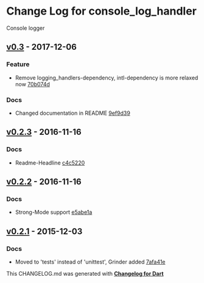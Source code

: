 # Change Log for console_log_handler
Console logger

## [v0.3](http://github.com/mikemitterer/dart-console_log_handler/compare/v0.2.3...v0.3) - 2017-12-06

### Feature
* Remove logging_handlers-dependency, intl-dependency is more relaxed now [70b074d](https://github.com/mikemitterer/dart-console_log_handler/commit/70b074d3b6f2f8efbf105af45fd0b41a79ea1e93)

### Docs
* Changed documentation in README [9ef9d39](https://github.com/mikemitterer/dart-console_log_handler/commit/9ef9d39c723ec505e855a484c7a02c885e31592b)

## [v0.2.3](http://github.com/mikemitterer/dart-console_log_handler/compare/v0.2.2...v0.2.3) - 2016-11-16

### Docs
* Readme-Headline [c4c5220](https://github.com/mikemitterer/dart-console_log_handler/commit/c4c5220ebaee68b8b0eebbbc28579c4b997f3934)

## [v0.2.2](http://github.com/mikemitterer/dart-console_log_handler/compare/v0.2.1...v0.2.2) - 2016-11-16

### Docs
* Strong-Mode support [e5abe1a](https://github.com/mikemitterer/dart-console_log_handler/commit/e5abe1aaa85b9a79a97b73169e27e753bf498b41)

## [v0.2.1](http://github.com/mikemitterer/dart-console_log_handler/compare/v0.2.0...v0.2.1) - 2015-12-03

### Docs
* Moved to 'tests' instead of 'unittest', Grinder added [7afa41e](https://github.com/mikemitterer/dart-console_log_handler/commit/7afa41e46b911230ce7e81d29907b672c031e7e6)


This CHANGELOG.md was generated with [**Changelog for Dart**](https://pub.dartlang.org/packages/changelog)
